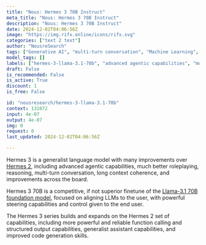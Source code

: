 ```yaml
---
title: "Nous: Hermes 3 70B Instruct"
meta_title: "Nous: Hermes 3 70B Instruct"
description: "Nous: Hermes 3 70B Instruct"
date: 2024-12-02T04:06:56Z
image: "https://img.rifx.online/icons/rifx.svg"
categories: ["text 2 text"]
author: "NousreSearch"
tags: ["Generative AI", "multi-turn conversation", "Machine Learning", "Natural Language Processing", "hermes-3-llama-3.1-70b", "Programming", "roleplaying enhancement", "Chatbots", "structured output", "code generation", "advanced agentic capabilities", "NousreSearch"]
model_tags: []
labels: ["hermes-3-llama-3.1-70b", "advanced agentic capabilities", "multi-turn conversation", "roleplaying enhancement", "structured output", "code generation"]
draft: False
is_recommended: False
is_active: True
discount: 1
is_free: False

id: "nousresearch/hermes-3-llama-3.1-70b"
context: 131072
input: 4e-07
output: 4e-07
img: 0
request: 0
last_updated: 2024-12-02T04:06:56Z

---
```


Hermes 3 is a generalist language model with many improvements over [Hermes 2](/nousresearch/nous-hermes-2-mistral-7b-dpo), including advanced agentic capabilities, much better roleplaying, reasoning, multi-turn conversation, long context coherence, and improvements across the board.

Hermes 3 70B is a competitive, if not superior finetune of the [Llama-3.1 70B foundation model](/meta-llama/llama-3.1-70b-instruct), focused on aligning LLMs to the user, with powerful steering capabilities and control given to the end user.

The Hermes 3 series builds and expands on the Hermes 2 set of capabilities, including more powerful and reliable function calling and structured output capabilities, generalist assistant capabilities, and improved code generation skills.

